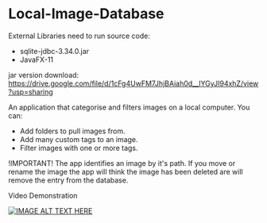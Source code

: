 # Local-Image-Database

External Libraries need to run source code:
* sqlite-jdbc-3.34.0.jar
* JavaFX-11

jar version download:
https://drive.google.com/file/d/1cFg4UwFM7JhjBAiah0d__lYGyJI94xhZ/view?usp=sharing

An application that categorise and filters images on a local computer.
You can:
* Add folders to pull images from.
* Add many custom tags to an image.
* Filter images with one or more tags.

!IMPORTANT!
The app identifies an image by it's path. If you move or rename the image the app will think the image has been deleted are will remove the entry from the database.

Video Demonstration

[![IMAGE ALT TEXT HERE](https://img.youtube.com/vi/dCE_dGYSgoU/0.jpg)](https://www.youtube.com/watch?v=dCE_dGYSgoU)
